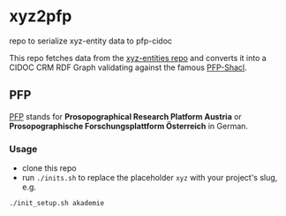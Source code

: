 # xyz2pfp
repo to serialize xyz-entity data to pfp-cidoc

This repo fetches data from the [xyz-entities repo](https://github.com/xyz-project/xyz-entities) and converts it into a CIDOC CRM RDF Graph validating against the famous [PFP-Shacl](https://pfp-schema.acdh.oeaw.ac.at/shacl/shacl.ttl).

## PFP
[PFP](https://www.oeaw.ac.at/acdh/research/dh-research-infrastructure/activities/modelling-humanities-data/pfp-prosopographical-research-platform-austria) stands for **Prosopographical Research Platform Austria** or **Prosopographische Forschungsplattform Österreich** in German.


### Usage

* clone this repo
* run `./inits.sh` to replace the placeholder `xyz` with your project's slug, e.g. 

```shell
./init_setup.sh akademie
```